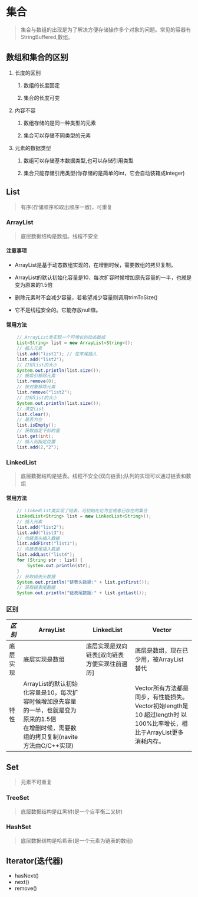 # 集合

> 集合与数组的出现是为了解决方便存储操作多个对象的问题。常见的容器有 StringBuffered,数组。

## 数组和集合的区别

1. 长度的区别

    1. 数组的长度固定

    2. 集合的长度可变

2. 内容不容

    1. 数组存储的是同一种类型的元素

    2. 集合可以存储不同类型的元素

3. 元素的数据类型

    1. 数组可以存储基本数据类型,也可以存储引用类型

    2. 集合只能存储引用类型(你存储的是简单的int，它会自动装箱成Integer)

## List

> 有序(存储顺序和取出顺序一致)，可重复

### ArrayList

> 底层数据结构是数组。线程不安全

#### 注意事项

- ArrayList是基于动态数组实现的，在增删时候，需要数组的拷贝复制。

- ArrayList的默认初始化容量是10，每次扩容时候增加原先容量的一半，也就是变为原来的1.5倍

- 删除元素时不会减少容量，若希望减少容量则调用trimToSize()

- 它不是线程安全的。它能存放null值。

#### 常用方法

```java
    // ArrayList类实现一个可增长的动态数组
    List<String> list = new ArrayList<String>();
    // 插入元素
    list.add("list1"); // 在末尾插入
    list.add("list2");
    // 打印list的大小
    System.out.println(list.size());
    // 按索引移除元素
    list.remove(0);
    // 按对象移除元素
    list.remove("list2");
    // 打印list的大小
    System.out.println(list.size());
    // 清空list
    list.clear();
    // 是否为空
    list.isEmpty();
    // 获取指定下标的值
    list.get(int);
    // 插入到指定位置
    list.add(2,"2");
```

### LinkedList

> 底层数据结构是链表。线程不安全(双向链表);队列的实现可以通过链表和数组


#### 常用方法

```java
    // LinkedList类实现了链表，可初始化化为空或者已存在的集合
    LinkedList<String> list = new LinkedList<String>();
    // 插入元素
    list.add("list2");
    list.add("list3");
    // 向链表头插入数据
    list.addFirst("list1");
    // 向链表尾插入数据
    list.addLast("list4");
    for (String str : list) {
        System.out.println(str);
    }
    // 获取链表头数据
    System.out.println("链表头数据:" + list.getFirst());
    // 获取链表尾数据
    System.out.println("链表尾数据:" + list.getLast());
```
### 区别

*区别* | ArrayList | LinkedList | Vector
---|---|---|---
底层实现 | 底层实现是数组 | 底层实现是双向链表[双向链表方便实现往前遍历] | 底层是数组，现在已少用，被ArrayList替代
特性 | ArrayList的默认初始化容量是10，每次扩容时候增加原先容量的一半，也就是变为原来的1.5倍</br>在增删时候，需要数组的拷贝复制(navite 方法由C/C++实现) | |Vector所有方法都是同步，有性能损失。</br>Vector初始length是10 超过length时 以100%比率增长，相比于ArrayList更多消耗内存。

## Set

> 元素不可重复

### TreeSet

> 底层数据结构是红黑树(是一个自平衡二叉树)

### HashSet

> 底层数据结构是哈希表(是一个元素为链表的数组)

## Iterator(迭代器)

- hasNext()
- next()
- remove()